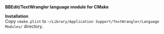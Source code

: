 **BBEdit/TextWrangler language module for CMake**

**Installation**  
Copy `cmake.plist` to `~/Library/Application Support/TextWrangler/Language Modules/` directory.
